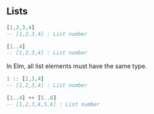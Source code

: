 ## Lists

```elm
[1,2,3,4]
-- [1,2,3,4] : List number

[1..4]
-- [1,2,3,4] : List number
```

In Elm, all list elements must have the same type.

```elm
1 :: [2,3,4]
-- [1,2,3,4] : List number

[1..4] ++ [5..6]
-- [1,2,3,4,5,6] : List number
```
